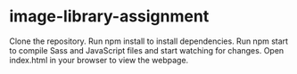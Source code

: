 # image-library-assignment
Clone the repository.
Run npm install to install dependencies.
Run npm start to compile Sass and JavaScript files and start watching for changes.
Open index.html in your browser to view the webpage.